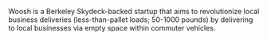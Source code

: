 Woosh is a Berkeley Skydeck-backed startup that aims to revolutionize local business deliveries (less-than-pallet loads; 50-1000 pounds) by delivering to local businesses via empty space within commuter vehicles. 
